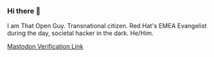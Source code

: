 ### Hi there 👋

I am That Open Guy. Transnational citizen. Red Hat's EMEA Evangelist during the day, societal hacker in the dark. He/Him.

<a rel="me" href="https://social.wildeboer.net/@jwildeboer" rel="me">Mastodon Verification Link</a>

